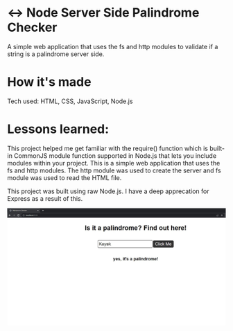 # ↔️ Node Server Side Palindrome Checker

A simple web application that uses the fs and http modules to validate if a string is a palindrome server side.

# How it's made
Tech used: HTML, CSS, JavaScript, Node.js

# Lessons learned:
This project helped me get familiar with the require() function which is built-in CommonJS module function supported in Node.js that lets you include modules within your project. This is a simple web application that uses the fs and http modules. The http module was used to create the server and fs module was used to read the HTML file.

This project was built using raw Node.js. I have a deep apprecation for Express as a result of this.

<img src="palindrome-project-local-host-screenshot.JPG">